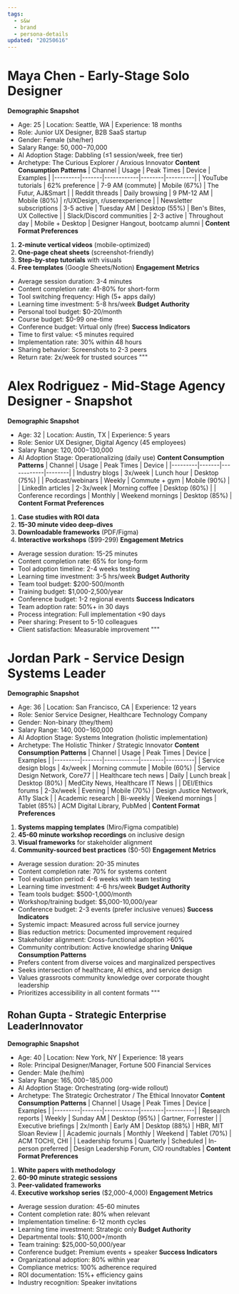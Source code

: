 ```yaml
---
tags:
  - s&w
  - brand
  - persona-details
updated: "20250616"
---
```

# Maya Chen - Early-Stage Solo Designer
**Demographic Snapshot**
- Age: 25 | Location: Seattle, WA | Experience: 18 months
- Role: Junior UX Designer, B2B SaaS startup
- Gender: Female (she/her)
- Salary Range: $50,000-$70,000
- AI Adoption Stage: Dabbling (≤1 session/week, free tier)
- Archetype: The Curious Explorer / Anxious Innovator
**Content Consumption Patterns**
| Channel | Usage | Peak Times | Device | Examples |
|---------|-------|------------|--------|----------|
| YouTube tutorials | 62% preference | 7-9 AM (commute) | Mobile (67%) | The Futur, AJ&Smart |
| Reddit threads | Daily browsing | 9 PM-12 AM | Mobile (80%) | r/UXDesign, r/userexperience |
| Newsletter subscriptions | 3-5 active | Tuesday AM | Desktop (55%) | Ben's Bites, UX Collective |
| Slack/Discord communities | 2-3 active | Throughout day | Mobile + Desktop | Designer Hangout, bootcamp alumni |
**Content Format Preferences**
1. **2-minute vertical videos** (mobile-optimized)
2. **One-page cheat sheets** (screenshot-friendly)
3. **Step-by-step tutorials** with visuals
4. **Free templates** (Google Sheets/Notion)
**Engagement Metrics**
- Average session duration: 3-4 minutes
- Content completion rate: 41-80% for short-form
- Tool switching frequency: High (5+ apps daily)
- Learning time investment: 5-8 hrs/week
**Budget Authority**
- Personal tool budget: $0-20/month
- Course budget: $0-99 one-time
- Conference budget: Virtual only (free)
**Success Indicators**
- Time to first value: <5 minutes required
- Implementation rate: 30% within 48 hours
- Sharing behavior: Screenshots to 2-3 peers
- Return rate: 2x/week for trusted sources
"""
# Alex Rodriguez - Mid-Stage Agency Designer - Snapshot
**Demographic Snapshot**
- Age: 32 | Location: Austin, TX | Experience: 5 years
- Role: Senior UX Designer, Digital Agency (45 employees)
- Salary Range: $120,000-$130,000
- AI Adoption Stage: Operationalizing (daily use)
**Content Consumption Patterns**
| Channel | Usage | Peak Times | Device |
|---------|-------|------------|--------|
| Industry blogs | 3x/week | Lunch hour | Desktop (75%) |
| Podcast/webinars | Weekly | Commute + gym | Mobile (90%) |
| LinkedIn articles | 2-3x/week | Morning coffee | Desktop (60%) |
| Conference recordings | Monthly | Weekend mornings | Desktop (85%) |
**Content Format Preferences**
1. **Case studies with ROI data**
2. **15-30 minute video deep-dives**
3. **Downloadable frameworks** (PDF/Figma)
4. **Interactive workshops** ($99-299)
**Engagement Metrics**
- Average session duration: 15-25 minutes
- Content completion rate: 65% for long-form
- Tool adoption timeline: 2-4 weeks testing
- Learning time investment: 3-5 hrs/week
**Budget Authority**
- Team tool budget: $200-500/month
- Training budget: $1,000-2,500/year
- Conference budget: 1-2 regional events
**Success Indicators**
- Team adoption rate: 50%+ in 30 days
- Process integration: Full implementation <90 days
- Peer sharing: Present to 5-10 colleagues
- Client satisfaction: Measurable improvement
"""
# **Jordan Park - Service Design Systems Leader**
**Demographic Snapshot**
- Age: 36 | Location: San Francisco, CA | Experience: 12 years
- Role: Senior Service Designer, Healthcare Technology Company
- Gender: Non-binary (they/them)
- Salary Range: $140,000-$160,000
- AI Adoption Stage: Systems Integration (holistic implementation)
- Archetype: The Holistic Thinker / Strategic Innovator
**Content Consumption Patterns**
| Channel | Usage | Peak Times | Device | Examples |
|---------|-------|------------|--------|----------|
| Service design blogs | 4x/week | Morning commute | Mobile (60%) | Service Design Network, Core77 |
| Healthcare tech news | Daily | Lunch break | Desktop (80%) | MedCity News, Healthcare IT News |
| DEI/Ethics forums | 2-3x/week | Evening | Mobile (70%) | Design Justice Network, A11y Slack |
| Academic research | Bi-weekly | Weekend mornings | Tablet (85%) | ACM Digital Library, PubMed |
**Content Format Preferences**
1. **Systems mapping templates** (Miro/Figma compatible)
2. **45-60 minute workshop recordings** on inclusive design
3. **Visual frameworks** for stakeholder alignment
4. **Community-sourced best practices** ($0-50)
**Engagement Metrics**
- Average session duration: 20-35 minutes
- Content completion rate: 70% for systems content
- Tool evaluation period: 4-6 weeks with team testing
- Learning time investment: 4-6 hrs/week
**Budget Authority**
- Team tools budget: $500-1,000/month
- Workshop/training budget: $5,000-10,000/year
- Conference budget: 2-3 events (prefer inclusive venues)
**Success Indicators**
- Systemic impact: Measured across full service journey
- Bias reduction metrics: Documented improvement required
- Stakeholder alignment: Cross-functional adoption >60%
- Community contribution: Active knowledge sharing
**Unique Consumption Patterns**
- Prefers content from diverse voices and marginalized perspectives
- Seeks intersection of healthcare, AI ethics, and service design
- Values grassroots community knowledge over corporate thought leadership
- Prioritizes accessibility in all content formats
"""
## Rohan Gupta - Strategic Enterprise LeaderInnovator
**Demographic Snapshot**
- Age: 40 | Location: New York, NY | Experience: 18 years
- Role: Principal Designer/Manager, Fortune 500 Financial Services
- Gender: Male (he/him)
- Salary Range: $165,000-$185,000
- AI Adoption Stage: Orchestrating (org-wide rollout)
- Archetype: The Strategic Orchestrator / The Ethical Innovator
**Content Consumption Patterns**
| Channel | Usage | Peak Times | Device | Examples |
|---------|-------|------------|--------|----------|
| Research reports | Weekly | Sunday AM | Desktop (95%) | Gartner, Forrester |
| Executive briefings | 2x/month | Early AM | Desktop (88%) | HBR, MIT Sloan Review |
| Academic journals | Monthly | Weekend | Tablet (70%) | ACM TOCHI, CHI |
| Leadership forums | Quarterly | Scheduled | In-person preferred | Design Leadership Forum, CIO roundtables |
**Content Format Preferences**
1. **White papers with methodology**
2. **60-90 minute strategic sessions**
3. **Peer-validated frameworks**
4. **Executive workshop series** ($2,000-4,000)
**Engagement Metrics**
- Average session duration: 45-60 minutes
- Content completion rate: 80% when relevant
- Implementation timeline: 6-12 month cycles
- Learning time investment: Strategic only
**Budget Authority**
- Departmental tools: $10,000+/month
- Team training: $25,000-50,000/year
- Conference budget: Premium events + speaker
**Success Indicators**
- Organizational adoption: 80% within year
- Compliance metrics: 100% adherence required
- ROI documentation: 15%+ efficiency gains
- Industry recognition: Speaker invitations